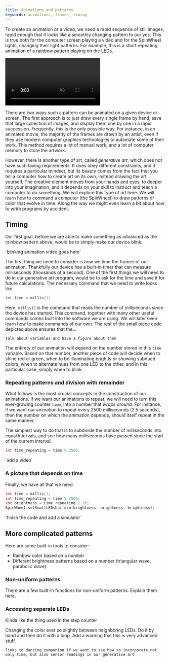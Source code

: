 ```yaml
---
title: Animations and patterns
keywords: animations, frames, timing
---
```


To create an animation or a video,
we need a rapid sequence of still images,
rapid enough that it looks like a smoothly changing pattern to our yes.
This is true both for the computer screen playing a video
and for the SpinWheel lights, changing their light patterns.
For example, this is a short repeating animation of a rainbow pattern playing on the LEDs.

<video src="/images/behindthescenes/pretty_device.mp4" muted autoplay playsinline loop></video>

There are two ways such a pattern can be animated on a given device or screen.
The first approach is to just draw every single frame by hand,
save that large collection of images,
and display them one by one in a rapid succession.
Frequently, this is the only possible way.
For instance, in an animated movie,
the majority of the frames are drawn by an artist,
even if they use modern computer graphics technologies to automate some of their work.
This method requires a lot of manual work,
and a lot of computer memory to store the artwork.

However, there is another type of art, called *generative art*,
which does not have such taxing requirements.
It does obey different constraints, and it requires a particular mindset,
but its beauty comes from the fact that you tell a computer how to create art on its own,
instead drawing the art yourself.
The creative element moves from your hands and eyes, to deeper into your imagination,
and it depends on your skill to instruct and teach a computer to do something.
We will explore this type of art here.
We will learn how to command a computer (the SpinWheel) to draw patterns of color that evolve in time.
Along the way we might even learn a bit about how to write programs by accident.

<!--TODO: some warning that you need to have done the quick start and have the Arduino software.-->

## Timing

Our first goal, before we are able to make something as advanced as the rainbow pattern above,
would be to simply make our device blink.

<!--VIDEO: Blinking animation.-->`blinking animation video goes here`

The first thing we need to consider is how we time the frames of our animation.
Thankfully our device has a built-in timer that can measure milliseconds (thousands of a second).
One of the first things we will need to do in our generative art program,
would be to ask for the time and save it for future calculations.
The necessary command that we need to write looks like

```c++
int time = millis();
```

Here, `millis()` is the <span class="footnote">command that reads the number of milliseconds since the device has started.
<span>
This command, together with many other useful commands comes built into the software we are using.
We will later even learn how to make commands of our own.
</span></span>
The rest of the small piece code depicted above ensures that the...
<!--TODO: Talk about variables-->
<!--FIGURE: An image showing the type and name on the lhs, and the expression on the rhs, stressing the rigidity of this syntax.-->
`talk about variables and have a figure about them`

The entirety of our animation will depend on the number stored in this `time` variable.
Based on that number, another piece of code will decide when to shine red or green,
when to be illuminating brightly or showing subdued colors,
when to alternate hues from one LED to the other,
and in this particular case, simply when to blink.

### Repeating patterns and division with remainder

What follows is the most crucial concepts in the construction of our animations.
If we want our animations to repeat,
we will need to turn this ever-growing counter `time`,
into a number that *wraps around*.
For instance,
if we want our animation to repeat every 2500 milliseconds (2.5 seconds),
then the number on which the animation depends,
should itself repeat in the same manner.

The simplest way to do that is to subdivide the number of milliseconds into equal intervals,
and see how many milliseconds have passed since the start of the current interval.

```c++
int time_repeating = time % 2500;
```

<!--VIDEO: Video that shows the difference between time and time_repeating--> `add a video`
<!--TODO: More explanations about what this division with remainder is-->

### A picture that depends on time

Finally, we have all that we need.

```c++
int time = millis();
int time_repeating = time % 2500;
int brightness = time_repeating / 10;
SpinWheel.setSmallLEDsUniform(brightness, brightness, brightness);
```

<!--TODO: Finish the code, add a simulator-->`finish the code and add a simulator`


## More complicated patterns

Here are some built-in tools to consider:

<!--TODO: Write the code for all these examples-->

- Rainbow color based on a number
- Different brightness patterns based on a number (triangular wave, parabolic wave)

### Non-uniform patterns

There are a few built-in functions for non-uniform patterns. Explain them here.

### Accessing separate LEDs

Kinda like the thing used in the step counter

Changing the color ever so slightly between neighboring LEDs. Do it by hand and then do it with a loop. Add a warning that this is very advanced stuff.


<!--TODO: further reading-->
`links to dancing companion if we want to see how to incorporate not only time, but also sensor readings in our generative art`
